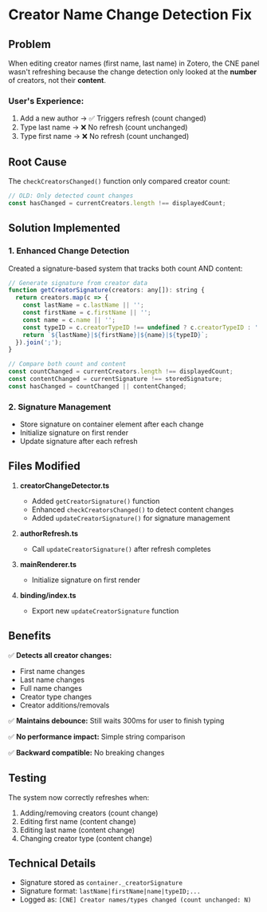 # Creator Name Change Detection Fix

## Problem
When editing creator names (first name, last name) in Zotero, the CNE panel wasn't refreshing because the change detection only looked at the **number** of creators, not their **content**.

### User's Experience:
1. Add a new author → ✅ Triggers refresh (count changed)
2. Type last name → ❌ No refresh (count unchanged)
3. Type first name → ❌ No refresh (count unchanged)

## Root Cause
The `checkCreatorsChanged()` function only compared creator count:
```javascript
// OLD: Only detected count changes
const hasChanged = currentCreators.length !== displayedCount;
```

## Solution Implemented

### 1. Enhanced Change Detection
Created a signature-based system that tracks both count AND content:

```javascript
// Generate signature from creator data
function getCreatorSignature(creators: any[]): string {
  return creators.map(c => {
    const lastName = c.lastName || '';
    const firstName = c.firstName || '';
    const name = c.name || '';
    const typeID = c.creatorTypeID !== undefined ? c.creatorTypeID : '';
    return `${lastName}|${firstName}|${name}|${typeID}`;
  }).join(';');
}

// Compare both count and content
const countChanged = currentCreators.length !== displayedCount;
const contentChanged = currentSignature !== storedSignature;
const hasChanged = countChanged || contentChanged;
```

### 2. Signature Management
- Store signature on container element after each change
- Initialize signature on first render
- Update signature after each refresh

## Files Modified

1. **creatorChangeDetector.ts**
   - Added `getCreatorSignature()` function
   - Enhanced `checkCreatorsChanged()` to detect content changes
   - Added `updateCreatorSignature()` for signature management

2. **authorRefresh.ts**
   - Call `updateCreatorSignature()` after refresh completes

3. **mainRenderer.ts**
   - Initialize signature on first render

4. **binding/index.ts**
   - Export new `updateCreatorSignature` function

## Benefits

✅ **Detects all creator changes:**
- First name changes
- Last name changes
- Full name changes
- Creator type changes
- Creator additions/removals

✅ **Maintains debounce:** Still waits 300ms for user to finish typing

✅ **No performance impact:** Simple string comparison

✅ **Backward compatible:** No breaking changes

## Testing

The system now correctly refreshes when:
1. Adding/removing creators (count change)
2. Editing first name (content change)
3. Editing last name (content change)
4. Changing creator type (content change)

## Technical Details

- Signature stored as `container._creatorSignature`
- Signature format: `lastName|firstName|name|typeID;...`
- Logged as: `[CNE] Creator names/types changed (count unchanged: N)`